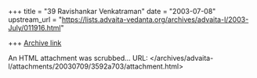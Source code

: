 +++
title = "39 Ravishankar Venkatraman"
date = "2003-07-08"
upstream_url = "https://lists.advaita-vedanta.org/archives/advaita-l/2003-July/011916.html"

+++
[Archive link](https://lists.advaita-vedanta.org/archives/advaita-l/2003-July/011916.html)

An HTML attachment was scrubbed...
URL: </archives/advaita-l/attachments/20030709/3592a703/attachment.html>
